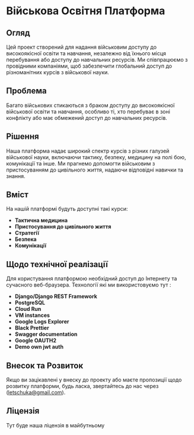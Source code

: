 # Військова Освітня Платформа

## Огляд

Цей проект створений для надання військовим доступу до високоякісної освіти та навчання, незалежно від їхнього місця перебування або доступу до навчальних ресурсів. Ми співпрацюємо з провідними компаніями, щоб забезпечити глобальний доступ до різноманітних курсів з військової науки.

## Проблема

Багато військових стикаються з браком доступу до високоякісної військової освіти та навчання, особливо ті, хто перебуває в зоні конфлікту або має обмежений доступ до навчальних ресурсів.

## Рішення

Наша платформа надає широкий спектр курсів з різних галузей військової науки, включаючи тактику, безпеку, медицину на полі бою, комунікації та інше. Ми прагнемо допомогти військовим з пристосуванням до цивільного життя, надаючи відповідні навички та знання.

## Вміст

На нашій платформі будуть доступні такі курси:

- **Тактична медицина**
- **Пристосування до цивільного життя**
- **Стратегії**
- **Безпека**
- **Комунікації**

## Щодо технічної реалізації

Для користування платформою необхідний доступ до Інтернету та сучасного веб-браузера.
Технології які ми використовуємо тут :

- **Django/Django REST Framework**
- **PostgreSQL**
- **Cloud Run**
- **VM instances**
- **Google Logs Explorer**
- **Black Prettier**
- **Swagger documentation**
- **Google OAUTH2**
- **Demo own jwt auth**

## Внесок та Розвиток

Якщо ви зацікавлені у внеску до проекту або маєте пропозиції щодо розвитку платформи, будь ласка, звертайтесь до нас через (letschuka@gmail.com).

## Ліцензія

Тут буде наша ліцензія в майбутньому
